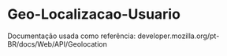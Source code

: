 # Geo-Localizacao-Usuario
Documentação usada como referência: developer.mozilla.org/pt-BR/docs/Web/API/Geolocation

